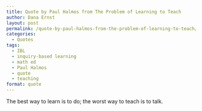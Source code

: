 ```yaml
---
title: Quote by Paul Halmos from The Problem of Learning to Teach
author: Dana Ernst
layout: post
permalink: /quote-by-paul-halmos-from-the-problem-of-learning-to-teach/
categories:
  - Quotes
tags:
  - IBL
  - inquiry-based learning
  - math ed
  - Paul Halmos
  - quote
  - teaching
format: quote
---
```


<i class="fa fa-quote-left fa-2x fa-pull-left fa-border"></i><p class="lead">The best way to learn is to do; the worst way to teach is to talk.</p>
